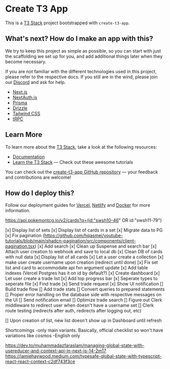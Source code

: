 # Create T3 App

This is a [T3 Stack](https://create.t3.gg/) project bootstrapped with `create-t3-app`.

## What's next? How do I make an app with this?

We try to keep this project as simple as possible, so you can start with just the scaffolding we set up for you, and add additional things later when they become necessary.

If you are not familiar with the different technologies used in this project, please refer to the respective docs. If you still are in the wind, please join our [Discord](https://t3.gg/discord) and ask for help.

- [Next.js](https://nextjs.org)
- [NextAuth.js](https://next-auth.js.org)
- [Prisma](https://prisma.io)
- [Drizzle](https://orm.drizzle.team)
- [Tailwind CSS](https://tailwindcss.com)
- [tRPC](https://trpc.io)

## Learn More

To learn more about the [T3 Stack](https://create.t3.gg/), take a look at the following resources:

- [Documentation](https://create.t3.gg/)
- [Learn the T3 Stack](https://create.t3.gg/en/faq#what-learning-resources-are-currently-available) — Check out these awesome tutorials

You can check out the [create-t3-app GitHub repository](https://github.com/t3-oss/create-t3-app) — your feedback and contributions are welcome!

## How do I deploy this?

Follow our deployment guides for [Vercel](https://create.t3.gg/en/deployment/vercel), [Netlify](https://create.t3.gg/en/deployment/netlify) and [Docker](https://create.t3.gg/en/deployment/docker) for more information.

https://api.pokemontcg.io/v2/cards?q=(id:"swsh10-46" OR id:"swsh11-79")

[x] Display list of sets
[x] Display list of cards in a set
[x] Migrate data to PG
[x] Fix pagination (https://github.com/hqasmei/youtube-tutorials/blob/main/shadcn-pagination/src/components/client-pagination.tsx)
[x] Add search
[x] Clean up Suspense and search bar
[x] Attach user creation to webhook and save to local db
[x] Clean DB of cards with null data
[x] Display list of all cards
[x] Let a user create a collection
[x] make user create username upon creation (redirect until done)
[x] Fix set list and card to accommodate api fxn argument update
[x] Add table indexes (Vercel Postgres has it on id by default?)
[x] Create dashboard
[x] Let user create a trade list
[x] Add top progress bar
[x] Seperate types to seperate file
[x] Find trade
[x] Send trade request
[x] Show UI notification
[] Build trade flow
[] Add trade stats
[] Convert queries to prepared statements
[] Proper error handling on the database side with respective messages on the UI
[] Send notification email
[] Optimize trade search
[] Figure out Clerk middleware to redirect user when doesn't have a username set
[] Clerk route testing (redirects after auth, redirects after logging out, etc)

[] Upon creation of list, new list doesn't show up in Dashboard until refresh

Shortcomings
-only main variants. Basically, official checklist so won't have variations like cosmos
-English only

https://dev.to/muhammadazfaraslam/managing-global-state-with-usereducer-and-context-api-in-next-js-14-2m17
https://jamiehaywood.medium.com/typesafe-global-state-with-typescript-react-react-context-c2df743f3ce
